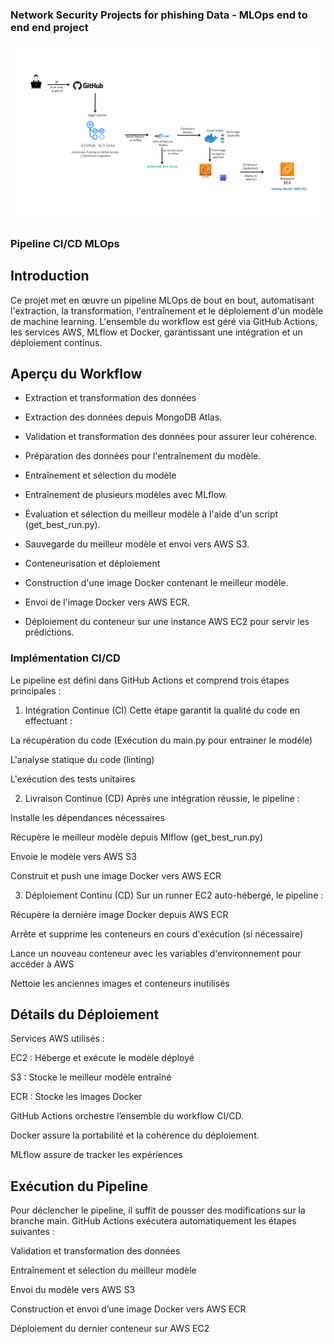 ### Network Security Projects for phishing Data - MLOps end to end end project

<img src="Archi deployment MLOps.png" alt="Architecture du Pipeline MLOps" width="600">

### Pipeline CI/CD MLOps
## Introduction
Ce projet met en œuvre un pipeline MLOps de bout en bout, automatisant l'extraction, la transformation, l'entraînement et le déploiement d'un modèle de machine learning. L'ensemble du workflow est géré via GitHub Actions, les services AWS, MLflow et Docker, garantissant une intégration et un déploiement continus.

## Aperçu du Workflow
 - Extraction et transformation des données

 - Extraction des données depuis MongoDB Atlas.

 - Validation et transformation des données pour assurer leur cohérence.

 - Préparation des données pour l'entraînement du modèle.

 - Entraînement et sélection du modèle

 - Entraînement de plusieurs modèles avec MLflow.

 - Évaluation et sélection du meilleur modèle à l'aide d'un script (get_best_run.py).

 - Sauvegarde du meilleur modèle et envoi vers AWS S3.

 - Conteneurisation et déploiement

 - Construction d'une image Docker contenant le meilleur modèle.

 - Envoi de l'image Docker vers AWS ECR.

 - Déploiement du conteneur sur une instance AWS EC2 pour servir les prédictions.

### Implémentation CI/CD
Le pipeline est défini dans GitHub Actions et comprend trois étapes principales :

1. Intégration Continue (CI)
Cette étape garantit la qualité du code en effectuant :

La récupération du code (Exécution du main.py pour entrainer le modéle)

L'analyse statique du code (linting)

L'exécution des tests unitaires

2. Livraison Continue (CD)
Après une intégration réussie, le pipeline :

Installe les dépendances nécessaires

Récupère le meilleur modèle depuis Mlflow (get_best_run.py)

Envoie le modèle vers AWS S3

Construit et push une image Docker vers AWS ECR

3. Déploiement Continu (CD)
Sur un runner EC2 auto-hébergé, le pipeline :

Récupère la dernière image Docker depuis AWS ECR

Arrête et supprime les conteneurs en cours d'exécution (si nécessaire)

Lance un nouveau conteneur avec les variables d'environnement pour accéder à AWS

Nettoie les anciennes images et conteneurs inutilisés

## Détails du Déploiement
Services AWS utilisés :

EC2 : Héberge et exécute le modèle déployé

S3 : Stocke le meilleur modèle entraîné

ECR : Stocke les images Docker

GitHub Actions orchestre l’ensemble du workflow CI/CD.

Docker assure la portabilité et la cohérence du déploiement.

MLflow assure de tracker les expériences

## Exécution du Pipeline
Pour déclencher le pipeline, il suffit de pousser des modifications sur la branche main. GitHub Actions exécutera automatiquement les étapes suivantes :

Validation et transformation des données

Entraînement et sélection du meilleur modèle

Envoi du modèle vers AWS S3

Construction et envoi d’une image Docker vers AWS ECR

Déploiement du dernier conteneur sur AWS EC2
